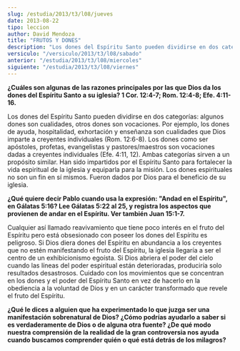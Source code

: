 ```yaml
---
slug: /estudia/2013/t3/l08/jueves
date: 2013-08-22
tipo: leccion
author: David Mendoza
title: "FRUTOS Y DONES"
description: "Los dones del Espíritu Santo pueden dividirse en dos categorías: algunos dones son cualidades, otros dones son vocaciones. Por ejemplo, los dones de ayuda, hospitalidad, exhortación y enseñanza son cualidades que Dios imparte a creyentes individuales (Rom. 12:6-8)."
versiculo: "/versiculo/2013/t3/l08/sabado"
anterior: "/estudia/2013/t3/l08/miercoles"
siguiente: "/estudia/2013/t3/l08/viernes"
---
```


**¿Cuáles son algunas de las razones principales por las que Dios da los dones del Espíritu Santo a su iglesia? 1 Cor. 12:4-7; Rom. 12:4-8; Efe. 4:11-16.**

Los dones del Espíritu Santo pueden dividirse en dos categorías: algunos dones son cualidades, otros dones son vocaciones. Por ejemplo, los dones de ayuda, hospitalidad, exhortación y enseñanza son cualidades que Dios imparte a creyentes individuales (Rom. 12:6-8). Los dones como ser apóstoles, profetas, evangelistas y pastores/maestros son vocaciones dadas a creyentes individuales (Efe. 4:11, 12). Ambas categorías sirven a un propósito similar. Han sido impartidos por el Espíritu Santo para fortalecer la vida espiritual de la iglesia y equiparla para la misión. Los dones espirituales no son un fin en sí mismos. Fueron dados por Dios para el beneficio de su iglesia.

**¿Qué quiere decir Pablo cuando usa la expresión: "Andad en el Espíritu", en Gálatas 5:16? Lee Gálatas 5:22 al 25, y registra los aspectos que provienen de andar en el Espíritu. Ver también Juan 15:1-7.**

Cualquier así llamado reavivamiento que tiene poco interés en el fruto del Espíritu pero está obsesionado con poseer los dones del Espíritu es peligroso. Si Dios diera dones del Espíritu en abundancia a los creyentes que no estén manifestando el fruto del Espíritu, la iglesia llegaría a ser el centro de un exhibicionismo egoísta. Si Dios abriera el poder del cielo cuando las líneas del poder espiritual están deterioradas, produciría solo resultados desastrosos. Cuidado con los movimientos que se concentran en los dones y el poder del Espíritu Santo en vez de hacerlo en la obediencia a la voluntad de Dios y en un carácter transformado que revele el fruto del Espíritu.

**¿Qué le dices a alguien que ha experimentado lo que juzga ser una manifestación sobrenatural de Dios? ¿Cómo podrías ayudarlo a saber si es verdaderamente de Dios o de alguna otra fuente? ¿De qué modo nuestra comprensión de la realidad de la gran controversia nos ayuda cuando buscamos comprender quién o qué está detrás de los milagros?**
